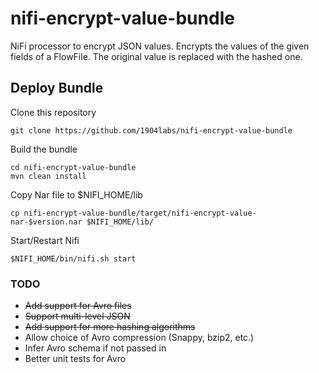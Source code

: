 # nifi-encrypt-value-bundle

NiFi processor to encrypt JSON values. Encrypts the values of the given fields of a FlowFile. The original value is replaced with the hashed one.

## Deploy Bundle

Clone this repository

```shell
git clone https://github.com/1904labs/nifi-encrypt-value-bundle
```

Build the bundle

```shell
cd nifi-encrypt-value-bundle
mvn clean install
```

Copy Nar file to $NIFI_HOME/lib

```shell
cp nifi-encrypt-value-bundle/target/nifi-encrypt-value-nar-$version.nar $NIFI_HOME/lib/
```

Start/Restart Nifi

```shell
$NIFI_HOME/bin/nifi.sh start
```


### TODO

- ~~Add support for Avro files~~
- ~~Support multi-level JSON~~
- ~~Add support for more hashing algorithms~~
- Allow choice of Avro compression (Snappy, bzip2, etc.)
- Infer Avro schema if not passed in
- Better unit tests for Avro

